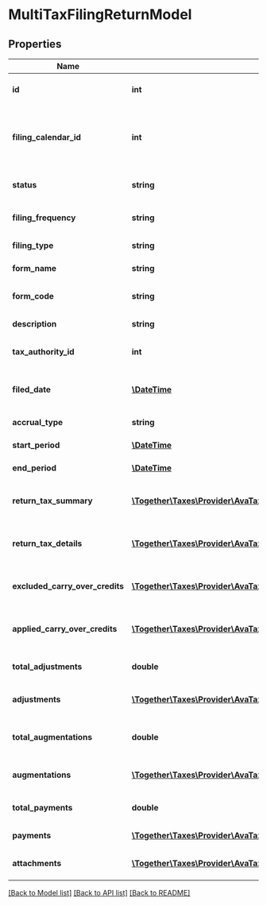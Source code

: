 # MultiTaxFilingReturnModel

## Properties
Name | Type | Description | Notes
------------ | ------------- | ------------- | -------------
**id** | **int** | The unique ID number of this filing return. | [optional] 
**filing_calendar_id** | **int** | The unique ID number of the filing calendar associated with this return. | [optional] 
**status** | **string** | The current status of the filing return. | [optional] 
**filing_frequency** | **string** | The filing frequency of the return. | [optional] 
**filing_type** | **string** | The filing type of the return. | [optional] 
**form_name** | **string** | The name of the form. | [optional] 
**form_code** | **string** | The unique code of the form. | [optional] 
**description** | **string** | A description for the return. | [optional] 
**tax_authority_id** | **int** | Tax Authority ID of this return | [optional] 
**filed_date** | [**\DateTime**](\DateTime.md) | The date the return was filed by Avalara. | [optional] 
**accrual_type** | **string** | Accrual type of the return | [optional] 
**start_period** | [**\DateTime**](\DateTime.md) | The start date of this return | [optional] 
**end_period** | [**\DateTime**](\DateTime.md) | The end date of this return | [optional] 
**return_tax_summary** | [**\Together\Taxes\Provider\AvaTax\Swagger\Model\FilingsTaxSummaryModel**](FilingsTaxSummaryModel.md) | A summary of all taxes compbined for this period | [optional] 
**return_tax_details** | [**\Together\Taxes\Provider\AvaTax\Swagger\Model\FilingsTaxDetailsModel[]**](FilingsTaxDetailsModel.md) | A detailed breakdown of the taxes in this filing | [optional] 
**excluded_carry_over_credits** | [**\Together\Taxes\Provider\AvaTax\Swagger\Model\FilingReturnCreditModel**](FilingReturnCreditModel.md) | The excluded carry over credit documents | [optional] 
**applied_carry_over_credits** | [**\Together\Taxes\Provider\AvaTax\Swagger\Model\FilingReturnCreditModel**](FilingReturnCreditModel.md) | The applied carry over credit documents | [optional] 
**total_adjustments** | **double** | Total amount of adjustments on this return | [optional] 
**adjustments** | [**\Together\Taxes\Provider\AvaTax\Swagger\Model\FilingAdjustmentModel[]**](FilingAdjustmentModel.md) | The Adjustments for this return. | [optional] 
**total_augmentations** | **double** | Total amount of augmentations on this return | [optional] 
**augmentations** | [**\Together\Taxes\Provider\AvaTax\Swagger\Model\FilingAugmentationModel[]**](FilingAugmentationModel.md) | The Augmentations for this return. | [optional] 
**total_payments** | **double** | Total amount of payments on this return | [optional] 
**payments** | [**\Together\Taxes\Provider\AvaTax\Swagger\Model\FilingPaymentModel[]**](FilingPaymentModel.md) | The payments for this return. | [optional] 
**attachments** | [**\Together\Taxes\Provider\AvaTax\Swagger\Model\FilingAttachmentModel[]**](FilingAttachmentModel.md) | The attachments for this return. | [optional] 

[[Back to Model list]](../README.md#documentation-for-models) [[Back to API list]](../README.md#documentation-for-api-endpoints) [[Back to README]](../README.md)


